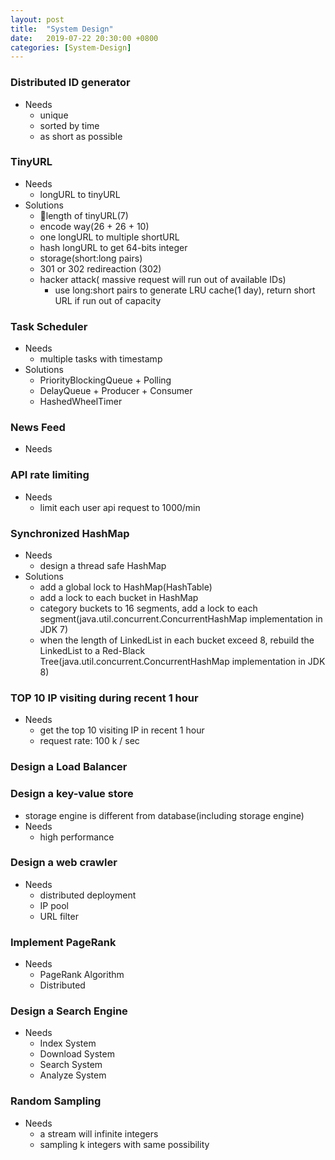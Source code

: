 ```yaml
---
layout: post
title:  "System Design"
date:   2019-07-22 20:30:00 +0800
categories: [System-Design]
---
```

### Distributed ID generator
- Needs
    - unique
    - sorted by time
    - as short as possible

### TinyURL 
- Needs
    - longURL to tinyURL
- Solutions
    - length of tinyURL(7)
    - encode way(26 + 26 + 10)
    - one longURL to multiple shortURL
    - hash longURL to get 64-bits integer
    - storage(short:long pairs)
    - 301 or 302 redireaction (302)
    - hacker attack( massive request will run out of available IDs)
        - use long:short pairs to generate LRU cache(1 day), return short URL if run out of capacity

### Task Scheduler
- Needs 
    - multiple tasks with timestamp
- Solutions
    - PriorityBlockingQueue + Polling
    - DelayQueue + Producer + Consumer
    - HashedWheelTimer
### News Feed
- Needs

### API rate limiting
- Needs
    - limit each user api request to 1000/min

### Synchronized HashMap
- Needs 
    - design a thread safe HashMap
- Solutions
    - add a global lock to HashMap(HashTable)
    - add a lock to each bucket in HashMap
    - category buckets to 16 segments, add a lock to each segment(java.util.concurrent.ConcurrentHashMap implementation in JDK 7)
    - when the length of LinkedList in each bucket exceed 8, rebuild the LinkedList to a Red-Black Tree(java.util.concurrent.ConcurrentHashMap implementation in JDK 8)

### TOP 10 IP visiting during recent 1 hour
- Needs
    - get the top 10 visiting IP in recent 1 hour
    - request rate: 100 k / sec

### Design a Load Balancer

### Design a key-value store
- storage engine is different from database(including storage engine)
- Needs
    - high performance

### Design a web crawler
- Needs
    - distributed deployment
    - IP pool
    - URL filter

### Implement PageRank
- Needs
    - PageRank Algorithm
    - Distributed

### Design a Search Engine
- Needs
    - Index System
    - Download System
    - Search System
    - Analyze System

### Random Sampling
- Needs
    - a stream will infinite integers
    - sampling k integers with same possibility
    
